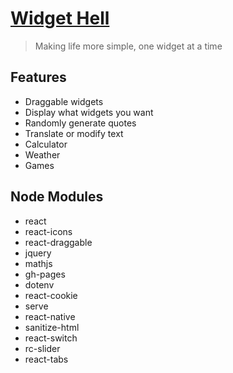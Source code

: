 # [Widget Hell](https://kylebuii.github.io/Widget-Hell/)
> Making life more simple, one widget at a time

## Features
- Draggable widgets
- Display what widgets you want
- Randomly generate quotes
- Translate or modify text
- Calculator
- Weather
- Games

## Node Modules
- react
- react-icons
- react-draggable
- jquery
- mathjs
- gh-pages
- dotenv
- react-cookie
- serve
- react-native
- sanitize-html
- react-switch
- rc-slider
- react-tabs
